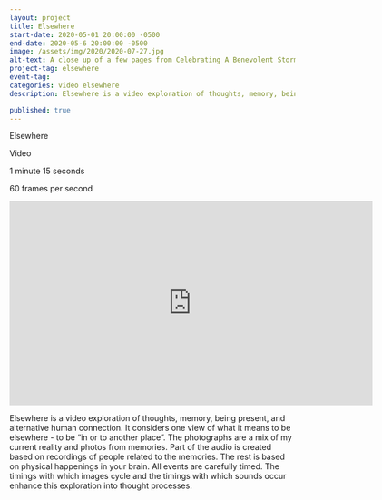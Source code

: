 ```yaml
---
layout: project
title: Elsewhere
start-date: 2020-05-01 20:00:00 -0500
end-date: 2020-05-6 20:00:00 -0500
image: /assets/img/2020/2020-07-27.jpg
alt-text: A close up of a few pages from Celebrating A Benevolent Storm, overlaid by transparent whirlpool
project-tag: elsewhere
event-tag:
categories: video elsewhere
description: Elsewhere is a video exploration of thoughts, memory, being present, and alternative human connection. It considers one view of what it means to be elsewhere - to be “in or to another place”. The photographs are a mix of my current reality and photos from memories. Part of the audio is created based on recordings of people related to the memories. The rest is based on physical happenings in your brain. All events are carefully timed. The timings with which images cycle and the timings with which sounds occur enhance this exploration into thought processes.

published: true
---
```

Elsewhere

Video

1 minute 15 seconds

60 frames per second

<iframe src="https://player.vimeo.com/video/414958176" width="640" height="360" frameborder="0" allow="autoplay; fullscreen" allowfullscreen></iframe>

Elsewhere is a video exploration of thoughts, memory, being present, and alternative human connection. It considers one view of what it means to be elsewhere - to be “in or to another place”. The photographs are a mix of my current reality and photos from memories. Part of the audio is created based on recordings of people related to the memories. The rest is based on physical happenings in your brain. All events are carefully timed. The timings with which images cycle and the timings with which sounds occur enhance this exploration into thought processes.
